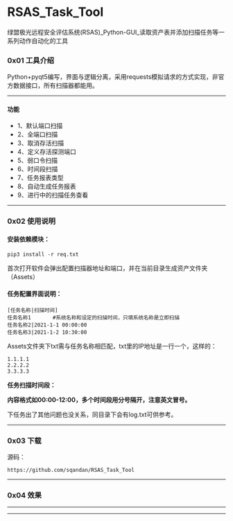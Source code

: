 # RSAS_Task_Tool
绿盟极光远程安全评估系统(RSAS)_Python-GUI_读取资产表并添加扫描任务等一系列动作自动化的工具
### 0x01 工具介绍

Python+pyqt5编写，界面与逻辑分离，采用requests模拟请求的方式实现，非官方数据接口，所有扫描器都能用。

------
#### 功能

* 1、默认端口扫描
* 2、全端口扫描
* 3、取消存活扫描
* 4、定义存活探测端口
* 5、弱口令扫描
* 6、时间段扫描
* 7、任务报表类型
* 8、自动生成任务报表
* 9、进行中的扫描任务查看
------
### 0x02 使用说明

#### 安装依赖模块：

```
pip3 install -r req.txt
```

首次打开软件会弹出配置扫描器地址和端口，并在当前目录生成资产文件夹（Assets）

#### 任务配置界面说明：

```code
[任务名称|扫描时间]
任务名称1		#系统名称和设定的扫描时间，只填系统名称是立即扫描
任务名称2|2021-1-1 00:00:00
任务名称3|2021-1-2 10:30:00
```

Assets文件夹下txt需与任务名称相匹配，txt里的IP地址是一行一个，这样的：
```code
1.1.1.1
2.2.2.2
3.3.3.3
```
**任务扫描时间段：**

**内容格式如00:00-12:00，多个时间段用分号隔开，注意英文冒号。**

下任务出了其他问题也没关系，同目录下会有log.txt可供参考。

------
### 0x03 下载

源码：
```code
https://github.com/sqandan/RSAS_Task_Tool
```
------
### 0x04 效果



------

------
